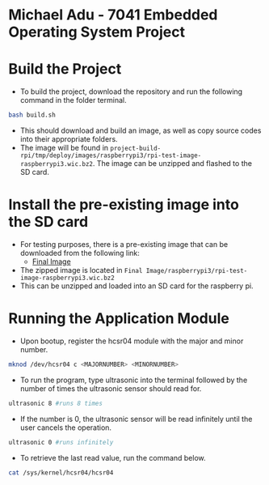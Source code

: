 # Michael Adu - 7041 Embedded Operating System Project

# Build the Project

- To build the project, download the repository and run the following command in the folder terminal.

```bash
bash build.sh
```

- This should download and build an image, as well as copy source codes into their appropriate folders.
- The image will be found in `project-build-rpi/tmp/deploy/images/raspberrypi3/rpi-test-image-raspberrypi3.wic.bz2`. The image can be unzipped and flashed to the SD card.

# Install the pre-existing image into the SD card

- For testing purposes, there is a pre-existing image that can be downloaded from the following link:
    - [Final Image](https://livecoventryac-my.sharepoint.com/:f:/g/personal/adum3_uni_coventry_ac_uk/EvHbE246uuBBtlitgFbGDGMBwpAHrWI5xzIYGmDJzArlLQ?e=71ZTkS)
- The zipped image is located in `Final Image/raspberrypi3/rpi-test-image-raspberrypi3.wic.bz2`
- This can be unzipped and loaded into an SD card for the raspberry pi.

# Running the Application Module

- Upon bootup, register the hcsr04 module with the major and minor number.

```bash
mknod /dev/hcsr04 c <MAJORNUMBER> <MINORNUMBER>
```

- To run the program, type ultrasonic into the terminal followed by the number of times the ultrasonic sensor should read for.

```bash
ultrasonic 8 #runs 8 times
```

- If the number is 0, the ultrasonic sensor will be read infinitely until the user cancels the operation.

```bash
ultrasonic 0 #runs infinitely
```

- To retrieve the last read value, run the command below.

```bash
cat /sys/kernel/hcsr04/hcsr04
```